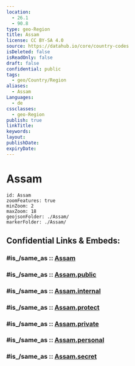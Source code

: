 ```yaml
---
location:
  - 26.1
  - 90.8
type: geo-Region
title: Assam
license: CC BY-SA 4.0
source: https://datahub.io/core/country-codes
isDeleted: false
isReadOnly: false
draft: false
confidential: public
tags:
  - geo/Country/Region
aliases:
  - Assam
Languages:
  - de
cssclasses:
  - geo-Region
publish: true
linkTitle:
keywords:
layout:
publishDate:
expiryDate:
---
```


# Assam

```leaflet
id: Assam
zoomFeatures: true 
minZoom: 2 
maxZoom: 18
geojsonFolder: ./Assam/
markerFolder: ./Assam/
```


## Confidential Links & Embeds: 

### #is_/same_as :: [Assam](/_Standards/Earth/Continent/Asia/Asia~South/India/States~India/Assam.md) 

### #is_/same_as :: [Assam.public](/_public/Earth/Continent/Asia/Asia~South/India/States~India/Assam.public.md) 

### #is_/same_as :: [Assam.internal](/_internal/Earth/Continent/Asia/Asia~South/India/States~India/Assam.internal.md) 

### #is_/same_as :: [Assam.protect](/_protect/Earth/Continent/Asia/Asia~South/India/States~India/Assam.protect.md) 

### #is_/same_as :: [Assam.private](/_private/Earth/Continent/Asia/Asia~South/India/States~India/Assam.private.md) 

### #is_/same_as :: [Assam.personal](/_personal/Earth/Continent/Asia/Asia~South/India/States~India/Assam.personal.md) 

### #is_/same_as :: [Assam.secret](/_secret/Earth/Continent/Asia/Asia~South/India/States~India/Assam.secret.md)

